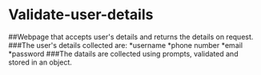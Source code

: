 # Validate-user-details
##Webpage that accepts user's details and returns the details on request.
###The user's details collected are:
*username
*phone number
*email
*password
###The datails are collected using prompts, validated and stored in an object.
